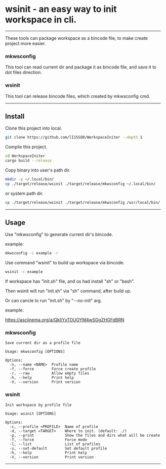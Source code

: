# wsinit - an easy way to init workspace in cli.

---

These tools can package workspace as a bincode file, to make create project more easier.

### mkwsconfig

This tool can read current dir and package it as bincode file, and save it to dot files direction.

### wsinit

This tool can release bincode files, which created by mkwsconfig cmd.

---

## Install

Clone this project into local.

``` sh
git clone https://github.com/lI15SO0/WorkspaceIniter --depth 1
```

Compile this project.

``` sh
cd WorkspaceIniter
cargo build --release
```

Copy binary into user's path dir.

``` sh
mkdir -p ~/.local/bin/
cp ./target/release/wsinit ./target/release/mkwsconfig ~/.local/bin/
```

or system path dir.

``` sh
cp ./target/release/wsinit ./target/release/mkwsconfig /usr/local/bin/
```

--- 

## Usage

Use "mkwsconfig" to generate current dir's bincode.

example:

``` sh
mkwsconfig -c example -r
```

Use command "wsinit" to build up workspace via bincode.

``` sh
wsinit -c example
```

If workspace has "init.sh" file, and os had install "sh" or "bash".

Then wsinit will run "init.sh" via "sh" command, after build up.

Or can cancle to run "init.sh" by "--no-init" arg.

example:

https://asciinema.org/a/QkIiYxTOUOYM4wSGgZHGFdBRN

### mkwsconfig

```
Save current dir as a profile file

Usage: mkwsconfig [OPTIONS]

Options:
  -n, --name <NAME>  Profile name
  -f, --force        Force create profile
  -r, --raw          Allow empty files
  -h, --help         Print help
  -V, --version      Print version
```

### wsinit

```
Init workspace by profile file

Usage: wsinit [OPTIONS]

Options:
  -c, --profile <PROFILE>  Name of profile
  -d, --target <TARGET>    Where to init. (default: ./)
  -p, --print              Show the files and dirs what will be create
  -f, --force              Force mode
  -l, --list               List of profiles
  -s, --set-default        Set default profile
  -h, --help               Print help
  -V, --version            Print version
```

---

